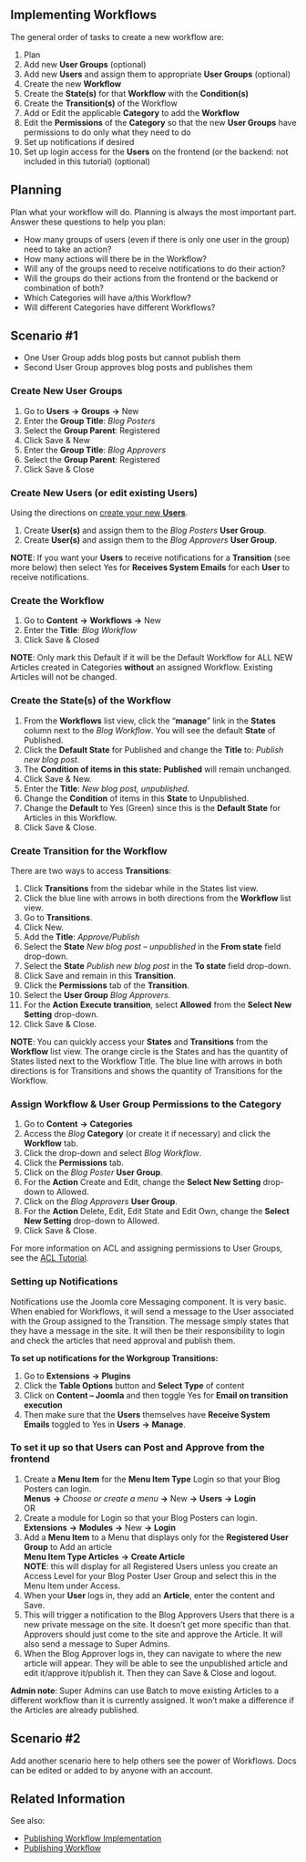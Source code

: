 <!-- Filename: J4.x:Workflow/Scenarios / Display title: Workflow/Scenarios -->

## Implementing Workflows

The general order of tasks to create a new workflow are:

1.  Plan
2.  Add new **User Groups** (optional)
3.  Add new **Users** and assign them to appropriate **User Groups**
    (optional)
4.  Create the new **Workflow**
5.  Create the **State(s)** for that **Workflow** with the
    **Condition(s)**
6.  Create the **Transition(s)** of the Workflow
7.  Add or Edit the applicable **Category** to add the **Workflow**
8.  Edit the **Permissions** of the **Category** so that the new **User
    Groups** have permissions to do only what they need to do
9.  Set up notifications if desired
10. Set up login access for the **Users** on the frontend (or the
    backend: not included in this tutorial) (optional)

## Planning

Plan what your workflow will do. Planning is always the most important
part. Answer these questions to help you plan:

- How many groups of users (even if there is only one user in the group)
  need to take an action?
- How many actions will there be in the Workflow?
- Will any of the groups need to receive notifications to do their
  action?
- Will the groups do their actions from the frontend or the backend or
  combination of both?
- Which Categories will have a/this Workflow?
- Will different Categories have different Workflows?

## Scenario \#1

- One User Group adds blog posts but cannot publish them
- Second User Group approves blog posts and publishes them

### Create New User Groups

1.  Go to **Users** **→** **Groups** **→** New
2.  Enter the **Group Title**: *Blog Posters*
3.  Select the **Group Parent**: Registered
4.  Click Save & New
5.  Enter the **Group Title**: *Blog Approvers*
6.  Select the **Group Parent**: Registered
7.  Click Save & Close

### Create New Users (or edit existing Users)

Using the directions on [create your new
**Users**](https://docs.joomla.org/Adding_a_new_user "Special:MyLanguage/Adding a new user").

1.  Create **User(s)** and assign them to the *Blog Posters* **User
    Group**.
2.  Create **User(s)** and assign them to the *Blog Approvers* **User
    Group**.

**NOTE**: If you want your **Users** to receive notifications for a
**Transition** (see more below) then select Yes for **Receives System
Emails** for each **User** to receive notifications.

### Create the Workflow

1.  Go to **Content** **→** **Workflows** **→** New
2.  Enter the **Title**: *Blog Workflow*
3.  Click Save & Closed

**NOTE**: Only mark this Default if it will be the Default Workflow for
ALL NEW Articles created in Categories **without** an assigned Workflow.
Existing Articles will not be changed.

### Create the State(s) of the Workflow

1.  From the **Workflows** list view, click the “**manage**” link in the
    **States** column next to the *Blog Workflow*. You will see the
    default **State** of Published.
2.  Click the **Default State** for Published and change the **Title**
    to: *Publish new blog post*.
3.  The **Condition of items in this state: Published** will remain
    unchanged.
4.  Click Save & New.
5.  Enter the **Title**: *New blog post, unpublished*.
6.  Change the **Condition** of items in this **State** to Unpublished.
7.  Change the **Default** to Yes (Green) since this is the **Default
    State** for Articles in this Workflow.
8.  Click Save & Close.

### Create Transition for the Workflow

There are two ways to access **Transitions**:

1.  Click **Transitions** from the sidebar while in the States list
    view.
2.  Click the blue line with arrows in both directions from the
    **Workflow** list view.
1.  Go to **Transitions**.
2.  Click New.
3.  Add the **Title**: *Approve/Publish*
4.  Select the **State** *New blog post – unpublished* in the **From
    state** field drop-down.
5.  Select the **State** *Publish new blog post* in the **To state**
    field drop-down.
6.  Click Save and remain in this **Transition**.
7.  Click the **Permissions** tab of the **Transition**.
8.  Select the **User Group** *Blog Approvers*.
9.  For the **Action** **Execute transition**, select **Allowed** from
    the **Select New Setting** drop-down.
10. Click Save & Close.

**NOTE**: You can quickly access your **States** and **Transitions**
from the **Workflow** list view. The orange circle is the States and has
the quantity of States listed next to the Workflow Title. The blue line
with arrows in both directions is for Transitions and shows the quantity
of Transitions for the Workflow.

### Assign Workflow & User Group Permissions to the Category

1.  Go to **Content** **→** **Categories**
2.  Access the *Blog* **Category** (or create it if necessary) and click
    the **Workflow** tab.
3.  Click the drop-down and select *Blog Workflow*.
4.  Click the **Permissions** tab.
5.  Click on the *Blog Poster* **User Group**.
6.  For the **Action** Create and Edit, change the **Select New
    Setting** drop-down to Allowed.
7.  Click on the *Blog Approvers* **User Group**.
8.  For the **Action** Delete, Edit, Edit State and Edit Own, change the
    **Select New Setting** drop-down to Allowed.
9.  Click Save & Close.

For more information on ACL and assigning permissions to User Groups,
see the [ACL
Tutorial](https://docs.joomla.org/J3.x:Access_Control_List_Tutorial "Special:MyLanguage/J3.x:Access Control List Tutorial").

### Setting up Notifications

Notifications use the Joomla core Messaging component. It is very basic.
When enabled for Workflows, it will send a message to the User
associated with the Group assigned to the Transition. The message simply
states that they have a message in the site. It will then be their
responsibility to login and check the articles that need approval and
publish them.

**To set up notifications for the Workgroup Transitions:**

1.  Go to **Extensions** **→** **Plugins**
2.  Click the **Table Options** button and **Select Type** of content
3.  Click on **Content – Joomla** and then toggle Yes for **Email on
    transition execution**
4.  Then make sure that the **Users** themselves have **Receive System
    Emails** toggled to Yes in **Users** **→** **Manage**.

### To set it up so that Users can Post and Approve from the frontend

1.  Create a **Menu Item** for the **Menu Item Type** Login so that your
    Blog Posters can login.  
    **Menus** **→** *Choose or create a
    menu* **→** New **→** **Users** **→** **Login**  
    OR
2.  Create a module for Login so that your Blog Posters can login.  
    **Extensions** **→** **Modules** **→** New **→** **Login**
3.  Add a **Menu Item** to a Menu that displays only for the
    **Registered User Group** to Add an article  
    **Menu Item Type Articles** **→** **Create Article**  
    **NOTE**: this will display for all Registered Users unless you
    create an Access Level for your Blog Poster User Group and select
    this in the Menu Item under Access.
4.  When your **User** logs in, they add an **Article**, enter the
    content and Save.
5.  This will trigger a notification to the Blog Approvers Users that
    there is a new private message on the site. It doesn’t get more
    specific than that. Approvers should just come to the site and
    approve the Article. It will also send a message to Super Admins.
6.  When the Blog Approver logs in, they can navigate to where the new
    article will appear. They will be able to see the unpublished
    article and edit it/approve it/publish it. Then they can Save &
    Close and logout.

**Admin note**: Super Admins can use Batch to move existing Articles to
a different workflow than it is currently assigned. It won’t make a
difference if the Articles are already published.

## Scenario \#2

Add another scenario here to help others see the power of Workflows.
Docs can be edited or added to by anyone with an account.

## Related Information

See also:

- [Publishing Workflow
  Implementation](https://docs.joomla.org/Publishing_Workflow_Implementation "Special:MyLanguage/Publishing Workflow Implementation")
- [Publishing
  Workflow](https://docs.joomla.org/Publishing_Workflow "Special:MyLanguage/Publishing Workflow")
